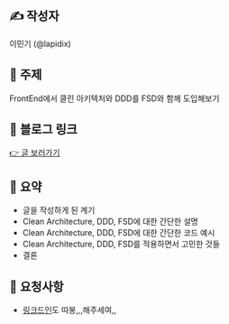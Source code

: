 ## ✍️ 작성자

이민기 (@lapidix)

## 📌 주제

FrontEnd에서 클린 아키텍처와 DDD를 FSD와 함께 도입해보기

## 🔗 블로그 링크

[👉 글 보러가기](https://min71.dev/posts/fsd-ddd-clean-architecture)

## 📝 요약

- 글을 작성하게 된 계기
- Clean Architecture, DDD, FSD에 대한 간단한 설명
- Clean Architecture, DDD, FSD에 대한 간단한 코드 예시
- Clean Architecture, DDD, FSD를 적용하면서 고민한 것들
- 결론

## 🤝 요청사항

- [링크드인](https://www.linkedin.com/posts/min71_frontend-clean-architecture-with-fsd-ddd-activity-7350829310607249408-QXfM?utm_source=share&utm_medium=member_desktop&rcm=ACoAAEIUafwBUpR2Lylhdt3-ElAzOpZWZyF6zOE)도 따봉,,,해주세여,,
